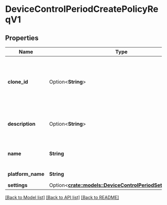 # DeviceControlPeriodCreatePolicyReqV1

## Properties

Name | Type | Description | Notes
------------ | ------------- | ------------- | -------------
**clone_id** | Option<**String**> | If specified the settings of the DeviceControl policy identified by the id will be used | [optional]
**description** | Option<**String**> | The description to use when creating the policy | [optional]
**name** | **String** | The name to use when creating the policy |
**platform_name** | **String** | The name of the platform |
**settings** | Option<[**crate::models::DeviceControlPeriodSettingsReqV1**](device_control.SettingsReqV1.md)> |  | [optional]

[[Back to Model list]](../README.md#documentation-for-models) [[Back to API list]](../README.md#documentation-for-api-endpoints) [[Back to README]](../README.md)
